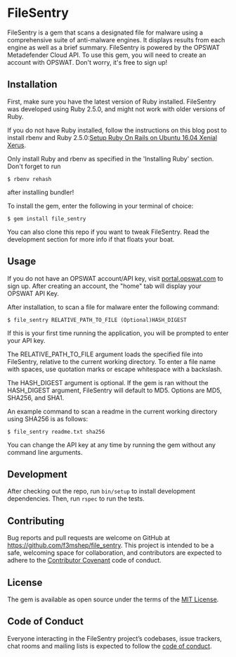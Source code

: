 # FileSentry

FileSentry is a gem that scans a designated file for malware using a comprehensive suite of anti-malware engines.
It displays results from each engine as well as a brief summary. FileSentry is powered by the OPSWAT Metadefender Cloud API. To use this gem, you will need to create an account with OPSWAT. Don't worry, it's free to sign up!

## Installation

First, make sure you have the latest version of Ruby installed. FileSentry was developed using Ruby 2.5.0, and might not work with older versions of Ruby.

If you do not have Ruby installed, follow the instructions on this blog post to install rbenv and Ruby 2.5.0:[Setup Ruby On Rails on Ubuntu 16.04 Xenial Xerus](https://gorails.com/setup/ubuntu/16.04).

Only install Ruby and rbenv as specified in the 'Installing Ruby' section. Don't
forget to run

    $ rbenv rehash

 after installing bundler!

To install the gem, enter the following in your terminal of choice:

    $ gem install file_sentry

You can also clone this repo if you want to tweak FileSentry. Read the development section for more info if that floats your boat.

## Usage
If you do not have an OPSWAT account/API key, visit [portal.opswat.com](portal.opswat.com) to sign up. After creating an account, the "home" tab will display your OPSWAT API Key.

After installation, to scan a file for malware enter the following command:

    $ file_sentry RELATIVE_PATH_TO_FILE (Optional)HASH_DIGEST


If this is your first time running the application, you will be prompted to enter your API key.

The RELATIVE_PATH_TO_FILE argument loads the specified file into FileSentry, relative to the current working directory. To enter a file name with spaces, use quotation marks or escape whitespace with a backslash.

The HASH_DIGEST argument is optional. If the gem is ran without the HASH_DIGEST argument, FileSentry will default to MD5. Options are MD5, SHA256, and SHA1.

An example command to scan a readme in the current working directory using SHA256 is as follows:
    
    $ file_sentry readme.txt sha256

You can change the API key at any time by running the gem without any command line arguments.

## Development

After checking out the repo, run `bin/setup` to install development dependencies. Then, run `rspec` to run the tests.

## Contributing

Bug reports and pull requests are welcome on GitHub at https://github.com/f3mshep/file_sentry. This project is intended to be a safe, welcoming space for collaboration, and contributors are expected to adhere to the [Contributor Covenant](http://contributor-covenant.org) code of conduct.

## License

The gem is available as open source under the terms of the [MIT License](https://opensource.org/licenses/MIT).

## Code of Conduct

Everyone interacting in the FileSentry project’s codebases, issue trackers, chat rooms and mailing lists is expected to follow the [code of conduct](https://github.com/f3mshep/file_sentry/blob/master/CODE_OF_CONDUCT.md).
